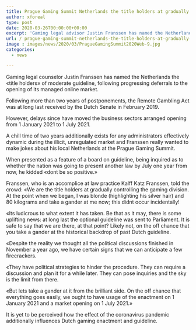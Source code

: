 ```yaml
---
title: Prague Gaming Summit Netherlands the title holders at gradually controlling the gaming part
author: xforeal 
type: post
date: 2020-03-26T00:00:00+00:00
excerpt: 'Gaming legal advisor Justin Franssen has named the Netherlands the "title holders" of moderate guideline, following continuous postponements to the opening of its managed online market '
url: / prague-gaming-summit-netherlands-the-title-holders-at-gradually-controlling-the-gaming-part/
image : images/news/2020/03/PragueGamingSummit2020Web-9.jpg
categories:
  - news

---
```

Gaming legal counselor Justin Franssen has named the Netherlands the &#171;title holders&#187; of moderate guideline, following progressing deferrals to the opening of its managed online market. 

Following more than two years of postponements, the Remote Gambling Act was at long last received by the Dutch Senate in February 2019. 

However, delays since have moved the business sectors arranged opening from 1 January 2021 to 1 July 2021. 

A chill time of two years additionally exists for any administrators effectively dynamic during the illicit, unregulated market and Franssen really wanted to make jokes about his local Netherlands at the Prague Gaming Summit. 

When presented as a feature of a board on guideline, being inquired as to whether the nation was going to present another law by July one year from now, he kidded &#171;dont be so positive.&#187; 

Franssen, who is an accomplice at law practice Kalff Katz Franssen, told the crowd: &#171;We are the title holders at gradually controlling the gaming division. At the point when we began, I was blonde (highlighting his silver hair) and 80 kilograms and take a gander at me now; this didnt occur incidentally! 

&#171;Its ludicrous to what extent it has taken. Be that as it may, there is some uplifting news: at long last the optional guideline was sent to Parliament. It is safe to say that we are there, at that point? Likely not, on the off chance that you take a gander at the historical backdrop of past Dutch guideline. 

&#171;Despite the reality we thought all the political discussions finished in November a year ago, we have certain signs that we can anticipate a few firecrackers. 

&#171;They have political strategies to hinder the procedure. They can require a discussion and plan it for a while later. They can pose inquiries and the sky is the limit from there. 

&#171;But lets take a gander at it from the brilliant side. On the off chance that everything goes easily, we ought to have usage of the enactment on 1 January 2021 and a market opening on 1 July 2021.&#187; 

It is yet to be perceived how the effect of the coronavirus pandemic additionally influences Dutch gaming enactment and guideline.